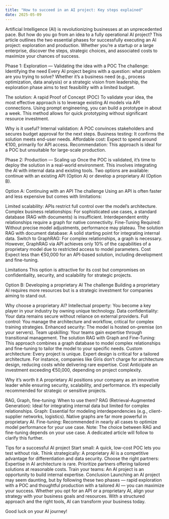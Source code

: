 ```yaml
---
title: "How to succeed in an AI project: Key steps explained"
date: 2025-05-09
---
```

Artificial Intelligence (AI) is revolutionizing businesses at an unprecedented pace. But how do you go from an idea to a fully operational AI project? This article outlines the two essential phases for successfully executing an AI project: exploration and production. Whether you’re a startup or a large enterprise, discover the steps, strategic choices, and associated costs to maximize your chances of success.

Phase 1: Exploration — Validating the idea with a POC
The challenge: Identifying the need
Every AI project begins with a question: what problem are you trying to solve? Whether it’s a business need (e.g., process optimization, data analysis) or a strategic vision from leadership, the exploration phase aims to test feasibility with a limited budget.

The solution: A rapid Proof of Concept (POC)
To validate your idea, the most effective approach is to leverage existing AI models via API connections. Using prompt engineering, you can build a prototype in about a week. This method allows for quick prototyping without significant resource investment.

Why is it useful?
Internal validation: A POC convinces stakeholders and secures budget approval for the next steps.
Business testing: It confirms the solution meets end-user needs.
Affordable cost: Expect to spend around €100, primarily for API access.
Recommendation: This approach is ideal for a POC but unsuitable for large-scale production.

Phase 2: Production — Scaling up
Once the POC is validated, it’s time to deploy the solution in a real-world environment. This involves integrating the AI with internal data and existing tools. Two options are available: continue with an existing API (Option A) or develop a proprietary AI (Option B).

Option A: Continuing with an API
The challenge
Using an API is often faster and less expensive but comes with limitations:

Limited scalability: APIs restrict full control over the model’s architecture.
Complex business relationships: For sophisticated use cases, a standard database (RAG with documents) is insufficient. Interdependent entity relationships require a graph for native connectivity.
Fine-Tuning Required: Without precise model adjustments, performance may plateau.
The solution
RAG with document database: A solid starting point for integrating internal data.
Switch to GraphRAG: For complex relationships, a graph is necessary. However, GraphRAG via API achieves only 10% of the capabilities of a proprietary model due to restricted access to model parameters.
Cost
Expect less than €50,000 for an API-based solution, including development and fine-tuning.

Limitations
This option is attractive for its cost but compromises on confidentiality, security, and scalability for strategic projects.

Option B: Developing a proprietary AI
The challenge
Building a proprietary AI requires more resources but is a strategic investment for companies aiming to stand out.

Why choose a proprietary AI?
Intellectual property: You become a key player in your industry by owning unique technology.
Data confidentiality: Your data remains secure without reliance on external providers.
Full control: You manage the architecture and workflow, critical for complex training strategies.
Enhanced security: The model is hosted on-premise (on your servers).
Team upskilling: Your teams gain expertise through transitional management.
The solution
RAG with Graph and Fine-Tuning: This approach combines a graph database to model complex relationships and fine-tuning to tailor the model to your specific needs.
Custom architecture: Every project is unique. Expert design is critical for a tailored architecture. For instance, companies like Giris don’t charge for architecture design, reducing costs while delivering rare expertise.
Cost
Anticipate an investment exceeding €50,000, depending on project complexity.

Why it’s worth it
A proprietary AI positions your company as an innovative leader while ensuring security, scalability, and performance. It’s especially recommended for strategic or sensitive projects.

RAG, Graph, fine-tuning: When to use them?
RAG (Retrieval-Augmented Generation): Ideal for integrating internal data but limited for complex relationships.
Graph: Essential for modeling interdependencies (e.g., client-supplier networks, logistics). Native graphs are far more powerful in proprietary AI.
Fine-tuning: Recommended in nearly all cases to optimize model performance for your use case.
Note: The choice between RAG and fine-tuning depends on your use case. A dedicated article will follow to clarify this further.

Tips for a successful AI project
Start small: A quick, low-cost POC lets you test without risk.
Think strategically: A proprietary AI is a competitive advantage for differentiation and data security.
Choose the right partners: Expertise in AI architecture is rare. Prioritize partners offering tailored solutions at reasonable costs.
Train your teams: An AI project is an opportunity to build internal expertise.
Conclusion
Launching an AI project may seem daunting, but by following these two phases — rapid exploration with a POC and thoughtful production with a tailored AI — you can maximize your success. Whether you opt for an API or a proprietary AI, align your strategy with your business goals and resources. With a structured approach and the right tools, AI can transform your business today.

Good luck on your AI journey!
